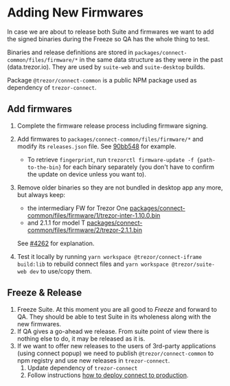 # Adding New Firmwares

In case we are about to release both Suite and firmwares we want to add the signed binaries during the Freeze so QA has the whole thing to test.

Binaries and release definitions are stored in `packages/connect-common/files/firmware/*` in the same data structure as they were in the past (data.trezor.io). They are used by `suite-web` and `suite-desktop` builds.

Package `@trezor/connect-common` is a public NPM package used as dependency of `trezor-connect`.

## Add firmwares

1. Complete the firmware release process including firmware signing.
2. Add firmwares to `packages/connect-common/files/firmware/*` and modify its `releases.json` file. See [90bb548](https://github.com/trezor/trezor-suite/commit/90bb548aec06c9b4816c9a87b2ffa5fcade99f29) for example.
    - To retrieve `fingerprint`, run `trezorctl firmware-update -f {path-to-the-bin}` for each binary separately (you don't have to confirm the update on device unless you want to).
3. Remove older binaries so they are not bundled in desktop app any more, but always keep:

    - the intermediary FW for Trezor One [packages/connect-common/files/firmware/1/trezor-inter-1.10.0.bin](https://github.com/trezor/trezor-suite/blob/develop/packages/connect-common/files/firmware/1/trezor-inter-1.10.0.bin)
    - and 2.1.1 for model T [packages/connect-common/files/firmware/2/trezor-2.1.1.bin](https://github.com/trezor/trezor-suite/blob/develop/packages/connect-common/files/firmware/2/trezor-2.1.1.bin)

    See [#4262](https://github.com/trezor/trezor-suite/issues/4262) for explanation.

4. Test it locally by running `yarn workspace @trezor/connect-iframe build:lib` to rebuild connect files and `yarn workspace @trezor/suite-web dev` to use/copy them.

## Freeze & Release

1. Freeze Suite. At this moment you are all good to _Freeze_ and forward to QA. They should be able to test Suite in its wholeness along with the new firmwares.
1. If QA gives a go-ahead we release. From suite point of view there is nothing else to do, it may be released as it is.
1. If we want to offer new releases to the users of 3rd-party applications (using connect popup) we need to publish `@trezor/connect-common` to npm registry and use new releases in `trezor-connect`.
    1. Update dependency of `trezor-connect`
    1. Follow instructions [how to deploy connect to production](https://github.com/trezor/connect/blob/83af30f73f4cfa7c099c55b2b0f8a103abc299c8/docs/deployment/index.md).
